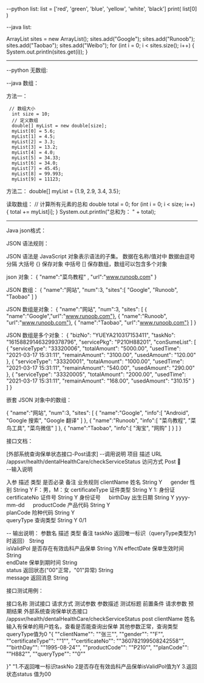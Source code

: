 --python list:
list = ['red', 'green', 'blue', 'yellow', 'white', 'black']
print( list[0] )

--java list:

 ArrayList<String> sites = new ArrayList<String>();
        sites.add("Google");
        sites.add("Runoob");
        sites.add("Taobao");
        sites.add("Weibo");
        for (int i = 0; i < sites.size(); i++) {
            System.out.println(sites.get(i));
        }
*************
--python 无数组:

--java 数组：

	 
方法一：

	 // 数组大小
      int size = 10;
      // 定义数组
      double[] myList = new double[size];
      myList[0] = 5.6;
      myList[1] = 4.5;
      myList[2] = 3.3;
      myList[3] = 13.2;
      myList[4] = 4.0;
      myList[5] = 34.33;
      myList[6] = 34.0;
      myList[7] = 45.45;
      myList[8] = 99.993;
      myList[9] = 11123;

方法二：
	double[] myList = {1.9, 2.9, 3.4, 3.5};

读取数组：
      // 计算所有元素的总和
      double total = 0;
      for (int i = 0; i < size; i++) {
         total += myList[i];
      }
      System.out.println("总和为： " + total);


****************
Java json格式：

JSON 语法规则：

JSON 语法是 JavaScript 对象表示语法的子集。
数据在名称/值对中
数据由逗号分隔
大括号 {} 保存对象
中括号 [] 保存数组，数组可以包含多个对象

json 对象：
{ "name":"菜鸟教程" , "url":"www.runoob.com" }

JSON 数组：
{
"name":"网站",
"num":3,
"sites":[ "Google", "Runoob", "Taobao" ]
}

JSON 数组是对象：
{
    "name":"网站",
    "num":3,
    "sites": [
        { "name":"Google","url":"www.runoob.com"},
        { "name":"Runoob", "url":"www.runoob.com"},
        { "name":"Taobao", "url":"www.runoob.com"}
    ]
}

JSON 数组是多个对象：
{
  "bizNo": "YUEYA210317153411",
  "taskNo": "161588291463299378796",
  "servicePkg": "P210H88201",
  "conSumeList": [
    {
      "serviceType": "33320006",
      "totalAmount": "5000.00",
      "usedTime": "2021-03-17 15:31:11",
      "remainAmount": "3100.00",
      "usedAmount": "120.00"
	},
    {
      "serviceType": "33320001",
      "totalAmount": "1000.00",
      "usedTime": "2021-03-17 15:31:11",
      "remainAmount": "540.00",
      "usedAmount": "290.00"
    },
    {
      "serviceType": "33320005",
      "totalAmount": "2000.00",
      "usedTime": "2021-03-17 15:31:11",
      "remainAmount": "168.00",
      "usedAmount": "310.15"
    }
  ]
}

嵌套 JSON 对象中的数组：

{
    "name":"网站",
    "num":3,
    "sites": [
        { "name":"Google", "info":[ "Android", "Google 搜索", "Google 翻译" ] },
        { "name":"Runoob", "info":[ "菜鸟教程", "菜鸟工具", "菜鸟微信" ] },
        { "name":"Taobao", "info":[ "淘宝", "网购" ] }
    ]
}


接口文档：

[外部系统查询保单状态接口-Post请求]
--调用说明 
项目	描述
URL	/appsvr/health/dentalHealthCare/checkServiceStatus
访问方式	Post
	
--输入说明

入参	描述	类型	是否必录	备注	业务规则
clientName	姓名	String	Y		　
gender	性别	String	Y	F：男，M：女	
certificateType	证件类型	String	Y	1: 身份证	
certificateNo	证件号	String	Y	身份证号	　
birthDay	出生日期	String	Y	yyyy-mm-dd 	　
productCode	产品代码	String	Y		
planCode	险种代码	String 	Y		
queryType	查询类型	String	Y	0/1	　

--	输出说明：
参数名	描述	类型	备注
taskNo	返回唯一标识（queryType类型为1时返回）	String	
isValidPol	是否存在有效齿科产品保单	String	Y/N
effectDate	保单生效时间	String	
endDate	保单到期时间	String	
status 	返回状态("00"正常，"01"异常)	String	
message 	返回消息	String	




接口测试用例：

接口名称	  测试接口	请求方式	测试参数	参数描述	测试标题	前置条件	请求参数	预期结果
外部系统查询保单状态接口	/appsvr/health/dentalHealthCare/checkServiceStatus	post	clientName	姓名	输入有保单的用户姓名，查看是否能查询出保单	其他参数正常，查询类型queryType值为0	"{
  ""clientName"": ""张三"",
  ""gender"": ""F"",
  ""certificateType"": ""1"",
  ""certificateNo"": ""360782199508242558"",
  ""birthDay"": ""1995-08-24"",
  ""productCode"": ""P210"",
  ""planCode"": ""H882"",
  ""queryType"": ""0""
  
}"	"1.不返回唯一标识taskNo
2是否存在有效齿科产品保单isValidPol值为Y
3.返回状态status 值为00
